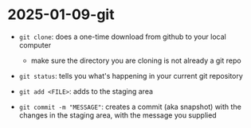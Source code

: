 # 2025-01-09-git

- `git clone`: does a one-time download from github to your local computer
    - make sure the directory you are cloning is not already a git repo

- `git status`: tells you what's happening in your current git repository
- `git add <FILE>`: adds <FILE> to the staging area
- `git commit -m "MESSAGE"`: creates a commit (aka snapshot) with the changes in the staging area, with the message you supplied
